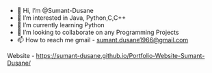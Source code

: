 - 👋 Hi, I’m @Sumant-Dusane
- 👀 I’m interested in Java, Python,C,C++
- 🌱 I’m currently learning Python
- 💞️ I’m looking to collaborate on any Programming Projects
- 📫 How to reach me 
      gmail - sumant.dusane1966@gmail.com

Website - https://sumant-dusane.github.io/Portfolio-Website-Sumant-Dusane/

<!---
Sumant-Dusane/Sumant-Dusane is a ✨ special ✨ repository because its `README.md` (this file) appears on your GitHub profile.
You can click the Preview link to take a look at your changes.
--->
